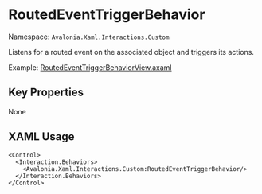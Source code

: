 # RoutedEventTriggerBehavior

Namespace: `Avalonia.Xaml.Interactions.Custom`

Listens for a routed event on the associated object and triggers its actions.

Example: [RoutedEventTriggerBehaviorView.axaml](samples/BehaviorsTestApplication/Views/Pages/RoutedEventTriggerBehaviorView.axaml)

## Key Properties
None

## XAML Usage
```xaml
<Control>
  <Interaction.Behaviors>
    <Avalonia.Xaml.Interactions.Custom:RoutedEventTriggerBehavior/>
  </Interaction.Behaviors>
</Control>
```
